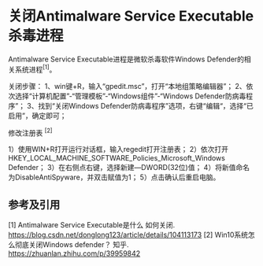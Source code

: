 # 关闭Antimalware Service Executable杀毒进程

Antimalware Service Executable进程是微软杀毒软件Windows Defender的相关系统进程<sup>[1]</sup>。

关闭步骤：
1、win键+R，输入“gpedit.msc”，打开“本地组策略编辑器”；
2、依次选择“计算机配置”-“管理模板”-“Windows组件”-“Windows Defender防病毒程序”；
3、找到“关闭Windows Defender防病毒程序”选项，右键“编辑“，选择“已启用”，确定即可；

修改注册表 <sup>[2]</sup>

1）使用WIN+R打开运行对话框，输入regedit打开注册表；
2）依次打开HKEY_LOCAL_MACHINE_SOFTWARE_Policies_Microsoft_Windows Defender；
3）在右侧点右键，选择新建—DWORD(32位)值；
4）将新值命名为DisableAntiSpyware，并双击赋值为1；
5）点击确认后重启电脑。

## 参考及引用

[1] Antimalware Service Executable是什么 如何关闭. <https://blog.csdn.net/donglong123/article/details/104113173>
[2] Win10系统怎么彻底关闭Windows defender？ 知乎. <https://zhuanlan.zhihu.com/p/39959842>
